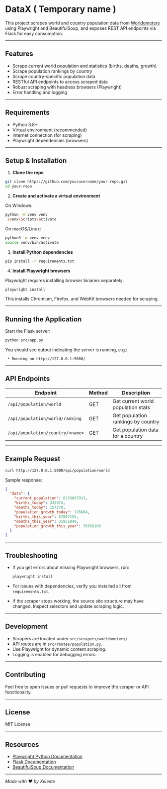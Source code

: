 

# DataX ( Temporary name )

This project scrapes world and country population data from [Worldometers](https://www.worldometers.info/) using Playwright and BeautifulSoup, and exposes REST API endpoints via Flask for easy consumption.

---

## Features

- Scrape current world population and statistics (births, deaths, growth)
- Scrape population rankings by country
- Scrape country-specific population data
- RESTful API endpoints to access scraped data
- Robust scraping with headless browsers (Playwright)
- Error handling and logging

---

## Requirements

- Python 3.8+
- Virtual environment (recommended)
- Internet connection (for scraping)
- Playwright dependencies (browsers)

---

## Setup & Installation

1. **Clone the repo**

```bash
git clone https://github.com/yourusername/your-repo.git
cd your-repo
````

2. **Create and activate a virtual environment**

On Windows:

```bash
python -m venv venv
.\venv\Scripts\activate
```

On macOS/Linux:

```bash
python3 -m venv venv
source venv/bin/activate
```

3. **Install Python dependencies**

```bash
pip install -r requirements.txt
```

4. **Install Playwright browsers**

Playwright requires installing browser binaries separately:

```bash
playwright install
```

This installs Chromium, Firefox, and WebKit browsers needed for scraping.

---

## Running the Application

Start the Flask server:

```bash
python src/app.py
```

You should see output indicating the server is running, e.g.:

```
 * Running on http://127.0.0.1:5000/
```

---

## API Endpoints

| Endpoint                         | Method | Description                        |
| -------------------------------- | ------ | ---------------------------------- |
| `/api/population/world`          | GET    | Get current world population stats |
| `/api/population/world/ranking`  | GET    | Get population rankings by country |
| `/api/population/country/<name>` | GET    | Get population data for a country  |

---

## Example Request

```bash
curl http://127.0.0.1:5000/api/population/world
```

Sample response:

```json
{
  "data": {
    "current_population": 8233067913,
    "births_today": 333974,
    "deaths_today": 157370,
    "population_growth_today": 176604,
    "births_this_year": 67807155,
    "deaths_this_year": 31951049,
    "population_growth_this_year": 35856106
  }
}
```

---

## Troubleshooting

* If you get errors about missing Playwright browsers, run:

  ```bash
  playwright install
  ```

* For issues with dependencies, verify you installed all from `requirements.txt`.

* If the scraper stops working, the source site structure may have changed. Inspect selectors and update scraping logic.

---

## Development

* Scrapers are located under `src/scrapers/worldometers/`.
* API routes are in `src/routes/population.py`.
* Use Playwright for dynamic content scraping.
* Logging is enabled for debugging errors.

---

## Contributing

Feel free to open issues or pull requests to improve the scraper or API functionality.

---

## License

MIT License

---

## Resources

* [Playwright Python Documentation](https://playwright.dev/python/docs/intro)
* [Flask Documentation](https://flask.palletsprojects.com/)
* [BeautifulSoup Documentation](https://www.crummy.com/software/BeautifulSoup/bs4/doc/)

---

*Made with ❤️ by Xeleste*


